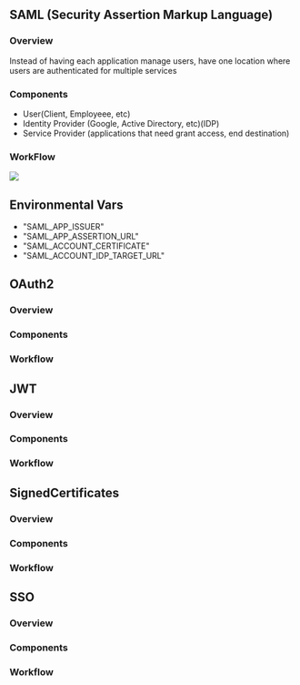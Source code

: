 

## SAML (Security Assertion Markup Language)

### Overview

Instead of having each application manage users, have one location where users are authenticated for multiple services

### Components

- User(Client, Employeee, etc)
- Identity Provider (Google, Active Directory, etc)(IDP)
- Service Provider (applications that need grant access, end destination)

### WorkFlow

![](https://www.google.com/url?sa=i&source=images&cd=&cad=rja&uact=8&ved=2ahUKEwiGq-GT2-HgAhWFv54KHYc6DiIQjRx6BAgBEAU&url=https%3A%2F%2Fwww.mandsconsulting.com%2Ffederated-sso-a-primer-saml-oauth-2-0-openid-connect%2F&psig=AOvVaw0EsbZXvbNPvPhYBPClH1h0&ust=1551556079528599)

## Environmental Vars

- "SAML_APP_ISSUER"
- "SAML_APP_ASSERTION_URL"
- "SAML_ACCOUNT_CERTIFICATE"
- "SAML_ACCOUNT_IDP_TARGET_URL"

## OAuth2

### Overview

### Components

### Workflow


## JWT

### Overview

### Components

### Workflow

## SignedCertificates

### Overview

### Components

### Workflow

## SSO

### Overview

### Components

### Workflow
